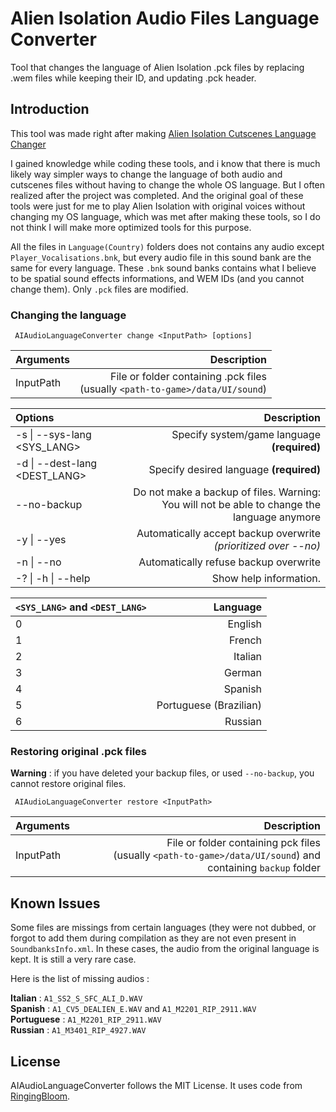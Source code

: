 # Alien Isolation Audio Files Language Converter

Tool that changes the language of Alien Isolation .pck files by replacing .wem files while keeping their ID, and updating .pck header.

## Introduction

This tool was made right after making [Alien Isolation Cutscenes Language Changer](https://github.com/JeanBombeur45/AICutscenesLanguageChanger)

I gained knowledge while coding these tools, and i know that there is much likely way simpler ways to change the language of both audio and cutscenes files without having to change the whole OS language.
But I often realized after the project was completed. And the original goal of these tools were just for me to play Alien Isolation with original voices without changing my OS language,
which was met after making these tools, so I do not think I will make more optimized tools for this purpose.

All the files in `Language(Country)` folders does not contains any audio except `Player_Vocalisations.bnk`, but every audio file in this sound bank are the same for every language.
These `.bnk` sound banks contains what I believe to be spatial sound effects informations, and WEM IDs (and you cannot change them). Only `.pck` files are modified.

### Changing the language
```
 AIAudioLanguageConverter change <InputPath> [options]
```

| Arguments   |                                                                        Description |
|:------------|-----------------------------------------------------------------------------------:|
| InputPath   | File or folder containing .pck files<br/> (usually `<path-to-game>/data/UI/sound`) |

| Options                           |                                                                                 Description |
|:----------------------------------|--------------------------------------------------------------------------------------------:|
| -s &#124; --sys-lang <SYS_LANG>   |                                                 Specify system/game language **(required)** |
| -d &#124; --dest-lang <DEST_LANG> |                                                     Specify desired language **(required)** |
| --no-backup                       | Do not make a backup of files. Warning: You will not be able to change the language anymore |
| -y &#124; --yes                   |                             Automatically accept backup overwrite *(prioritized over --no)* |
| -n &#124; --no                    |                                                       Automatically refuse backup overwrite |
| -? &#124; -h &#124; --help        |                                                                      Show help information. |


| `<SYS_LANG>` and `<DEST_LANG>` |               Language |
|:-------------------------------|-----------------------:|
| 0                              |                English |
| 1                              |                 French |
| 2                              |                Italian |
| 3                              |                 German |
| 4                              |                Spanish |
| 5                              | Portuguese (Brazilian) |
| 6                              |                Russian |


### Restoring original .pck files

**Warning** : if you have deleted your backup files, or used `--no-backup`, you cannot restore original files.
```
 AIAudioLanguageConverter restore <InputPath>
```

| Arguments   |                                                                                                      Description |
|:------------|-----------------------------------------------------------------------------------------------------------------:|
| InputPath   | File or folder containing pck files<br/> (usually `<path-to-game>/data/UI/sound`) and containing `backup` folder |

## Known Issues

Some files are missings from certain languages (they were not dubbed, or forgot to add them during compilation as they are not even present in `SoundbanksInfo.xml`.
In these cases, the audio from the original language is kept. It is still a very rare case.

Here is the list of missing audios :

**Italian** : `A1_SS2_S_SFC_ALI_D.WAV` </br>
**Spanish** : `A1_CV5_DEALIEN_E.WAV` and `A1_M2201_RIP_2911.WAV` </br>
**Portuguese** : `A1_M2201_RIP_2911.WAV` </br>
**Russian** : `A1_M3401_RIP_4927.WAV`

## License

AIAudioLanguageConverter follows the MIT License. It uses code from [RingingBloom](https://github.com/Silvris/RingingBloom).
